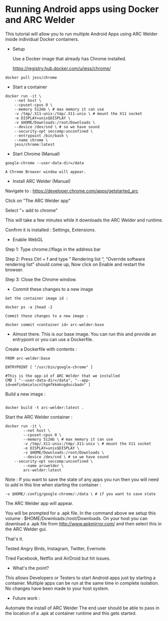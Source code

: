# Running Android apps using Docker and ARC Welder

This tutorial will allow you to run multiple Android Apps using ARC Welder inside individual Docker containers.

 * Setup

   Use a Docker image that already has Chrome installed.

   https://registry.hub.docker.com/u/jess/chrome/

```
docker pull jess/chrome
```

 * Start a container

```
docker run -it \
	--net host \
	--cpuset-cpus 0 \ 
	--memory 512mb \ # max memory it can use
	-v /tmp/.X11-unix:/tmp/.X11-unix \ # mount the X11 socket
	-e DISPLAY=unix$DISPLAY \
	-v $HOME/Downloads:/root/Downloads \
	--device /dev/snd \ # so we have sound
	--security-opt seccomp:unconfined \
  	--entrypoint /bin/bash \
	--name chrome \
	jess/chrome:latest

```

 * Start Chrome (Manual)

```
google-chrome --user-data-dir=/data

A Chrome Browser window will appear.
```

 * Install ARC Welder (Manual)

Navigate to :
https://developer.chrome.com/apps/getstarted_arc

Click on "The ARC Welder app"

Select "+ add to chrome"

This will take a few minutes while it downloads the ARC Welder and runtime.

Confirm it is installed : Settings, Extensions.

 * Enable WebGL

Step 1: Type chrome://flags in the address bar

Step 2: Press Ctrl + f and type ” Rendering list “, “Override software rendering list” should come up, Now click on Enable and restart the browser.

Step 3: Close the Chrome window.  

 * Commit these changes to a new image

```
Get the container image id : 

docker ps -a |head -2

Commit these changes to a new image :

docker commit <container id> arc-welder:base
```

 * Almost there.  This is our base image.  You can run this and provide an entrypoint or you can use a Dockerfile. 

Create a Dockerfile with contents : 

```
FROM arc-welder:base

ENTRYPOINT [ "/usr/bin/google-chrome" ]

#This is the app-id of ARC Welder that we installed 
CMD [ "--user-data-dir=/data", "--app-id=emfinbmielocnlhgmfkkmkngdoccbadn" ]

```

Build a new image :

```

docker build -t arc-welder:latest .

```

Start the ARC Welder container :

```
docker run -it \
        --net host \
        --cpuset-cpus 0 \
        --memory 512mb \ # max memory it can use
        -v /tmp/.X11-unix:/tmp/.X11-unix \ # mount the X11 socket
        -e DISPLAY=unix$DISPLAY \
        -v $HOME/Downloads:/root/Downloads \
        --device /dev/snd \ # so we have sound
	--security-opt seccomp:unconfined \
        --name arcwelder \
        arc-welder:latest

```

Note : If you want to save the state of any apps you run then you will need to add in this line when starting the container :

```
-v $HOME/.config/google-chrome/:/data \ # if you want to save state

```
The ARC Welder app will appear.  

You will be prompted for a .apk file.  In the command above we setup this volume : $HOME/Downloads:/root/Downloads.  On your host you can download a .apk file from http://www.apkmirror.com/ and then select this in the ARC Welder gui.

That's it.  

Tested Angry Birds, Instagram, Twitter, Evernote. 

Tried Facebook, Netflix and AirDroid but hit issues. 

 * What's the point? 

This allows Developers or Testers to start Android apps just by starting a container.  Multiple apps can be run at the same time in complete isolation.  No changes have been made to your host system. 

 * Future work :

Automate the install of ARC Welder 
The end user should be able to pass in the location of a .apk at container runtime and this gets started.
